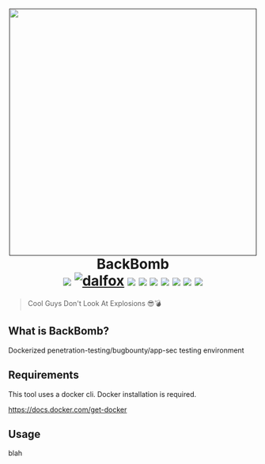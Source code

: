 <h1 align="center">
  <br>
  <a href=""><img src="#" alt="" width="500px;"></a>
  <br>
  BackBomb
  <br>
  <img src="https://img.shields.io/github/v/release/hahwul/backbomb?style=flat-square"> 
  <a href="https://snapcraft.io/backbomb"><img alt="dalfox" src="https://snapcraft.io/backbomb/badge.svg" /></a>
  <img src="https://img.shields.io/github/languages/top/hahwul/backbomb?style=flat-square"> <img src="https://api.codacy.com/project/badge/Grade/ea74e272d1d6486da19d469881e5c176"> <a href="https://goreportcard.com/report/github.com/hahwul/backbomb"><img src="https://goreportcard.com/badge/github.com/hahwul/backbomb"></a> <a href="https://twitter.com/intent/follow?screen_name=hahwul"><img src="https://img.shields.io/twitter/follow/hahwul?style=flat-square"></a>
  <img src="https://github.com/hahwul/backbomb/workflows/CodeQL/badge.svg">
  <img src="https://github.com/hahwul/backbomb/workflows/Docker%20Build/badge.svg">
  <img src="https://github.com/hahwul/backbomb/workflows/Go%20Build/badge.svg">
</h1>

> Cool Guys Don't Look At Explosions 😎💣

## What is BackBomb?
Dockerized penetration-testing/bugbounty/app-sec testing environment

## Requirements
This tool uses a docker cli. Docker installation is required. 

https://docs.docker.com/get-docker

## Usage
blah
